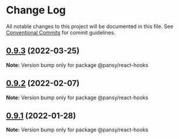 # Change Log

All notable changes to this project will be documented in this file.
See [Conventional Commits](https://conventionalcommits.org) for commit guidelines.

## [0.9.3](https://github.com/pansyjs/react-hooks/compare/@pansy/react-hooks@0.9.2...@pansy/react-hooks@0.9.3) (2022-03-25)

**Note:** Version bump only for package @pansy/react-hooks





## [0.9.2](https://github.com/pansyjs/react-hooks/compare/@pansy/react-hooks@0.9.1...@pansy/react-hooks@0.9.2) (2022-02-07)

**Note:** Version bump only for package @pansy/react-hooks





## [0.9.1](https://github.com/pansyjs/react-hooks/compare/@pansy/react-hooks@0.9.0...@pansy/react-hooks@0.9.1) (2022-01-28)

**Note:** Version bump only for package @pansy/react-hooks
